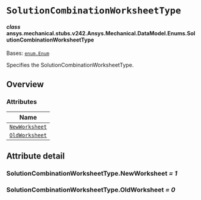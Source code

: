 # `SolutionCombinationWorksheetType`



#### *class* ansys.mechanical.stubs.v242.Ansys.Mechanical.DataModel.Enums.SolutionCombinationWorksheetType

Bases: [`enum.Enum`](https://docs.python.org/3/library/enum.html#enum.Enum)

Specifies the SolutionCombinationWorksheetType.

<!-- !! processed by numpydoc !! -->

<a id="overview"></a>

## Overview

### Attributes

| Name |
| -------------------------------------------------------------------- |
| [`NewWorksheet`](#SolutionCombinationWorksheetType.NewWorksheet) |
| [`OldWorksheet`](#SolutionCombinationWorksheetType.OldWorksheet) |

<a id="attribute-detail"></a>

## Attribute detail

<a id="SolutionCombinationWorksheetType.NewWorksheet"></a>

### SolutionCombinationWorksheetType.NewWorksheet *= 1*

<a id="SolutionCombinationWorksheetType.OldWorksheet"></a>

### SolutionCombinationWorksheetType.OldWorksheet *= 0*



